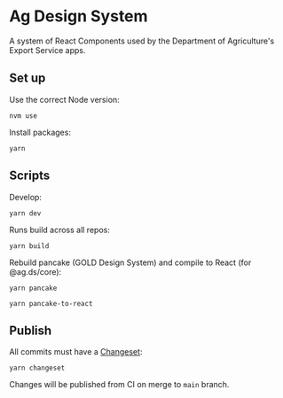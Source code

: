 # Ag Design System 

A system of React Components used by the Department of Agriculture's Export Service apps.

## Set up 

Use the correct Node version:

    nvm use

Install packages:

    yarn 

## Scripts

Develop:

    yarn dev

Runs build across all repos:

    yarn build

Rebuild pancake (GOLD Design System) and compile to React (for @ag.ds/core):

    yarn pancake
    
    yarn pancake-to-react

## Publish 

All commits must have a [Changeset](https://github.com/changesets/changesets):

    yarn changeset

Changes will be published from CI on merge to `main` branch. 
